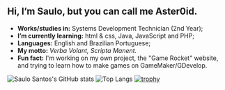 ## Hi, I’m Saulo, but you can call me Aster0id.
- **Works/studies in:** Systems Development Technician (2nd Year);
- **I’m currently learning:** html & css, Java, JavaScript and PHP;
- **Languages:** English and Brazilian Portuguese;
- **My motto:** *Verba Volant, Scripta Manent.*
- **Fun fact:** I'm working on my own project, the "Game Rocket" website, and trying to learn how to make games on GameMaker/GDevelop.


![Saulo Santos's GitHub stats](https://github-readme-stats.vercel.app/api?username=seos-ink&show_icons=true&theme=aura)
![Top Langs](https://github-readme-stats.vercel.app/api/top-langs/?username=seos-ink&layout=compact&theme=aura)
[![trophy](https://github-profile-trophy.vercel.app/?username=seos-ink&theme=darkhub)](https://github.com/ryo-ma/github-profile-trophy)




<!---
seos-ink/seos-ink is a ✨ special ✨ repository because its `README.md` (this file) appears on your GitHub profile.
You can click the Preview link to take a look at your changes.
--->
